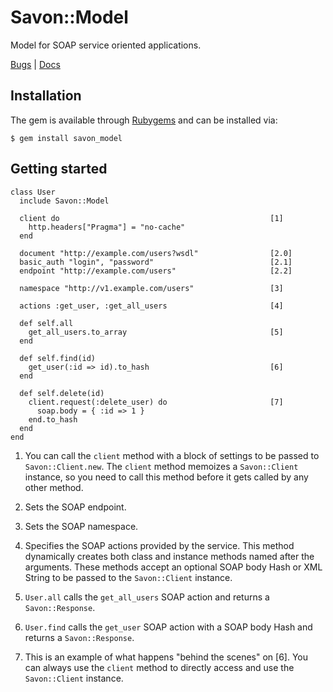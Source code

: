 Savon::Model
============

Model for SOAP service oriented applications.

[Bugs](http://github.com/rubiii/savon_model/issues) | [Docs](http://rubydoc.info/gems/savon_model/frames)

Installation
------------

The gem is available through [Rubygems](http://rubygems.org/gems/savon_model) and can be installed via:

    $ gem install savon_model

Getting started
---------------

    class User
      include Savon::Model

      client do                                               [1]
        http.headers["Pragma"] = "no-cache"
      end

      document "http://example.com/users?wsdl"                [2.0]
      basic_auth "login", "password"                          [2.1]
      endpoint "http://example.com/users"                     [2.2]

      namespace "http://v1.example.com/users"                 [3]

      actions :get_user, :get_all_users                       [4]

      def self.all
        get_all_users.to_array                                [5]
      end

      def self.find(id)
        get_user(:id => id).to_hash                           [6]
      end

      def self.delete(id)
        client.request(:delete_user) do                       [7]
          soap.body = { :id => 1 }
        end.to_hash
      end
    end

1. You can call the `client` method with a block of settings to be passed to `Savon::Client.new`.
   The `client` method memoizes a `Savon::Client` instance, so you need to call this method before
   it gets called by any other method.

2. Sets the SOAP endpoint.

3. Sets the SOAP namespace.

4. Specifies the SOAP actions provided by the service. This method dynamically creates both class
   and instance methods named after the arguments. These methods accept an optional SOAP body Hash
   or XML String to be passed to the `Savon::Client` instance.

5. `User.all` calls the `get_all_users` SOAP action and returns a `Savon::Response`.

6. `User.find` calls the `get_user` SOAP action with a SOAP body Hash and returns a `Savon::Response`.

7. This is an example of what happens "behind the scenes" on [6]. You can always use the `client`
   method to directly access and use the `Savon::Client` instance.
